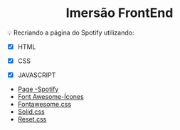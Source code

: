 <h1 align="center">Imersão FrontEnd</h1>

💡 Recriando a página do Spotify utilizando:
  
- [x] HTML
- [x] CSS
- [x] JAVASCRIPT   


- [Page -Spotify](https://open.spotify.com/intl-pt)
- [Font Awesome-Ícones](https://fontawesome.com/icons)
- [Fontawesome.css](https://use.fontawesome.com/releases/v5.15.4/css/fontawesome.css)
- [Solid.css](https://use.fontawesome.com/releases/v5.15.4/css/solid.css)
- [Reset.css](https://meyerweb.com/eric/tools/css/reset/reset.css)
